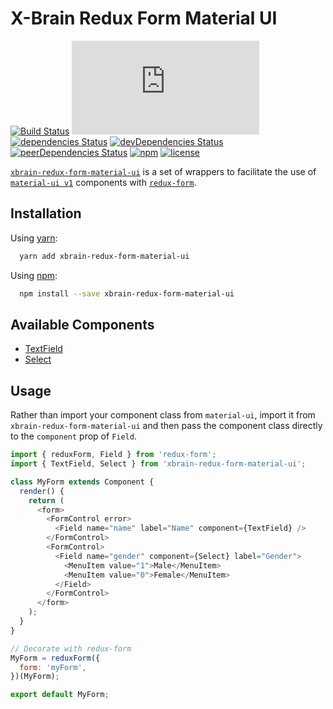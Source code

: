 # X-Brain Redux Form Material UI

[![Build Status](https://travis-ci.org/xbrain-dev/xbrain-redux-form-material-ui.svg?branch=master)](https://travis-ci.org/xbrain-dev/xbrain-redux-form-material-ui)
[![gzip size](http://img.badgesize.io/https://unpkg.com/xbrain-redux-form-material-ui/dist/xbrain-redux-form-material-ui.min.js?compression=gzip)](https://unpkg.com/xbrain-redux-form-material-ui/dist/xbrain-redux-form-material-ui.min.js)
[![dependencies Status](https://david-dm.org/xbrain-dev/xbrain-redux-form-material-ui/status.svg)](https://david-dm.org/xbrain-dev/xbrain-redux-form-material-ui)
[![devDependencies Status](https://david-dm.org/xbrain-dev/xbrain-redux-form-material-ui/dev-status.svg)](https://david-dm.org/xbrain-dev/xbrain-redux-form-material-ui?type=dev)
[![peerDependencies Status](https://david-dm.org/xbrain-dev/xbrain-redux-form-material-ui/peer-status.svg)](https://david-dm.org/xbrain-dev/xbrain-redux-form-material-ui?type=peer)
[![npm](https://img.shields.io/npm/v/xbrain-redux-form-material-ui.svg)](https://www.npmjs.com/package/xbrain-redux-form-material-ui)
[![license](https://img.shields.io/github/license/xbrain-dev/xbrain-redux-form-material-ui.svg)](https://github.com/xbrain-dev/xbrain-redux-form-material-ui)

[`xbrain-redux-form-material-ui`](https://github.com/xbrain-dev/xbrain-redux-form-material-ui)
is a set of wrappers to facilitate the use of
[`material-ui v1`](https://github.com/callemall/material-ui) components with
[`redux-form`](https://github.com/erikras/redux-form).

## Installation

Using [yarn](https://yarnpkg.com/):

```bash
  yarn add xbrain-redux-form-material-ui
```

Using [npm](https://www.npmjs.org/):

```bash
  npm install --save xbrain-redux-form-material-ui
```

## Available Components

* [TextField](https://material-ui-next.com/demos/text-fields/)
* [Select](https://material-ui-next.com/demos/selects/)

## Usage

Rather than import your component class from `material-ui`, import it from
`xbrain-redux-form-material-ui` and then pass the component class directly to
the `component` prop of `Field`.

```js
import { reduxForm, Field } from 'redux-form';
import { TextField, Select } from 'xbrain-redux-form-material-ui';

class MyForm extends Component {
  render() {
    return (
      <form>
        <FormControl error>
          <Field name="name" label="Name" component={TextField} />
        </FormControl>
        <FormControl>
          <Field name="gender" component={Select} label="Gender">
            <MenuItem value="1">Male</MenuItem>
            <MenuItem value="0">Female</MenuItem>
          </Field>
        </FormControl>
      </form>
    );
  }
}

// Decorate with redux-form
MyForm = reduxForm({
  form: 'myForm',
})(MyForm);

export default MyForm;
```
